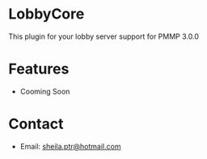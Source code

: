 # LobbyCore
This plugin for your lobby server support for PMMP 3.0.0

# Features
* Cooming Soon

# Contact
* Email: sheila.ptr@hotmail.com

